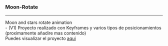### Moon-Rotate
<hr>
Moon and stars rotate animation <br>
- (V1) Proyecto realizado con Keyframes y varios tipos de posicionamientos (proximamente añadire mas contenido)<br>
Puedes visualizar el proyecto <a href="https://crooks2k.github.io/Moon-Rotate/">aqui</a>

